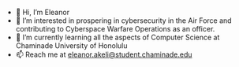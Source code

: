 - 👋 Hi, I’m Eleanor 
- 👀 I’m interested in prospering in cybersecurity in the Air Force and contributing to Cyberspace Warfare Operations as an officer. 
- 🌱 I’m currently learning all the aspects of Computer Science at Chaminade University of Honolulu
- 📫 Reach me at eleanor.akeli@student.chaminade.edu


<!---
eakeli/eakeli is a ✨ special ✨ repository because its `README.md` (this file) appears on your GitHub profile.
You can click the Preview link to take a look at your changes.
--->

